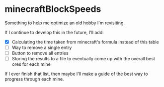 # minecraftBlockSpeeds
Something to help me optimize an old hobby I'm revisiting.

If I continue to develop this in the future, I'll add:
 - [x] Calculating the time taken from minecraft's formula instead of this table
 - [ ] Way to remove a single entry
 - [ ] Button to remove all entries
 - [ ] Storing the results to a file to eventually come up with the overall best ores for each mine

If I ever finish that list, then maybe I'll make a guide of the best way to progress through each mine.
